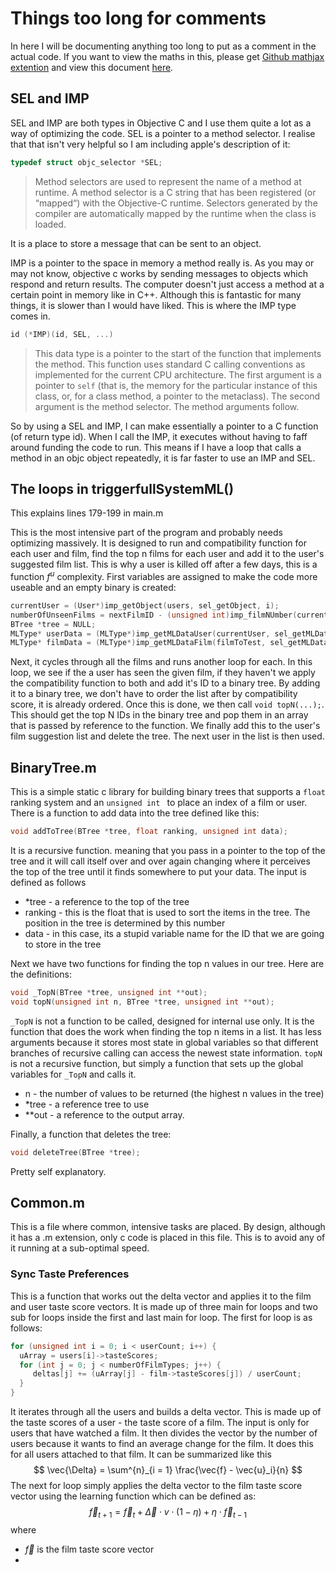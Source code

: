# Things too long for comments

In here I will be documenting anything too long to put as a comment in the actual code. If you want to view the maths in this, please get [Github mathjax extention](https://chrome.google.com/webstore/detail/github-with-mathjax/ioemnmodlmafdkllaclgeombjnmnbima) and view this document [here](https://github.com/yobson/FilmML/blob/master/ThingsTooLongForTheComments.md).

## SEL and IMP

SEL and IMP are both types in Objective C and I use them quite a lot as a way of optimizing the code. SEL is a pointer to a method selector. I realise that that isn't very helpful so I am including apple's description of it:

```c
typedef struct objc_selector *SEL;
```

> Method selectors are used to represent the name of a method at runtime. A method selector is a C string that has been registered (or “mapped“) with the Objective-C runtime. Selectors generated by the compiler are automatically mapped by the runtime when the class is loaded.

It is a place to store a message that can be sent to an object.

IMP is a pointer to the space in memory a method really is. As you may or may not know, objective c works by sending messages to objects which respond and return results. The computer doesn't just access a method at a certain point in memory like in C++. Although this is fantastic for many things, it is slower than I would have liked. This is where the IMP type comes in.

```C
id (*IMP)(id, SEL, ...)
```

> This data type is a pointer to the start of the function that implements the method. This function uses standard C calling conventions as implemented for the current CPU architecture. The first argument is a pointer to `self` (that is, the memory for the particular instance of this class, or, for a class method, a pointer to the metaclass). The second argument is the method selector. The method arguments follow.

So by using a SEL and IMP, I can make essentially a pointer to a C function (of return type id). When I call the IMP, it executes without having to faff around funding the code to run. This means if I have a loop that calls a method in an objc object repeatedly, it is far faster to use an IMP and SEL.

## The loops in triggerfullSystemML()

This explains lines 179-199 in main.m

This is the most intensive part of the program and probably needs optimizing massively. It is designed to run and compatibility function for each user and film, find the top n films for each user and add it to the user's suggested film list. This is why a user is killed off after a few days, this is a function $f^u$ complexity. First variables are assigned to make the code more useable and an empty binary is created:

```objective-c
currentUser = (User*)imp_getObject(users, sel_getObject, i);
numberOfUnseenFilms = nextFilmID - (unsigned int)imp_filmNUmber(currentUser, sel_filmNumber);
BTree *tree = NULL;
MLType* userData = (MLType*)imp_getMLDataUser(currentUser, sel_getMLData);
MLType* filmData = (MLType*)imp_getMLDataFilm(filmToTest, sel_getMLData);
```

Next, it cycles through all the films and runs another loop for each. In this loop, we see if the a user has seen the given film, if they haven't we apply the compatibility function to both and add it's ID to a binary tree. By adding it to a binary tree, we don't have to order the list after by compatibility score, it is already ordered. Once this is done, we then call ``` void topN(...); ```. This should get the top N IDs in the binary tree and pop them in an array that is passed by reference to the function. We finally add this to the user's film suggestion list and delete the tree. The next user in the list is then used.

## BinaryTree.m

This is a simple static c library for building binary trees that supports a `float` ranking system and an `unsigned int `  to place an index of a film or user. There is a function to add data into the tree defined like this:

``` c
void addToTree(BTree *tree, float ranking, unsigned int data);
```

It is a recursive function. meaning that you pass in a pointer to the top of the tree and it will call itself over and over again changing where it perceives the top of the tree until it finds somewhere to put your data. The input is defined as follows

- *tree - a reference to the top of the tree
- ranking - this is the float that is used to sort the items in the tree. The position in the tree is determined by this number
- data - in this case, its a stupid variable name for the ID that we are going to store in the tree

Next we have two functions for finding the top n values in our tree. Here are the definitions:

```c
void _TopN(BTree *tree, unsigned int **out);
void topN(unsigned int n, BTree *tree, unsigned int **out);
```

`_TopN` is not a function to be called, designed for internal use only. It is the function that does the work when finding the top n items in a list. It has less arguments because it stores most state in global variables so that different branches of recursive calling can access the newest state information. `topN` is not a recursive function, but simply a function that sets up the global variables for `_TopN` and calls it. 

- n - the number of values to be returned (the highest n values in the tree)
- *tree - a reference tree to use
- **out - a reference to the output array.

Finally, a function that deletes the tree:

```c
void deleteTree(BTree *tree);
```

Pretty self explanatory.

## Common.m

This is a file where common, intensive tasks are placed. By design, although it has a .m extension, only c code is placed in this file. This is to avoid any of it running at a sub-optimal speed.

### Sync Taste Preferences

This is a function that works out the delta vector and applies it to the film and user taste score vectors. It is made up of three main for loops and two sub for loops inside the first and last main for loop. The first for loop is as follows:

```c
for (unsigned int i = 0; i < userCount; i++) {
  uArray = users[i]->tasteScores;
  for (int j = 0; j < numberOfFilmTypes; j++) {
     deltas[j] += (uArray[j] - film->tasteScores[j]) / userCount;
  }
}
```

It iterates through all the users and builds a delta vector. This is made up of the taste scores of a user - the taste score of a film. The input is only for users that have watched a film. It then divides the vector by the number of users because it wants to find an average change for the film. It does this for all users attached to that film. It can be summarized like this 
$$
\vec{\Delta} = \sum^{n}_{i = 1} \frac{\vec{f} - \vec{u}_i}{n}
$$
The next for loop simply applies the delta vector to the film taste score vector using the learning function which can be defined as:
$$
\vec{f}_{t+1} = \vec{f}_{t} + \vec{\Delta} \cdot v \cdot (1-\eta) + \eta \cdot \vec{f}_{t-1} 
$$
where

- $\vec{f}$ is the film taste score vector
- ​



